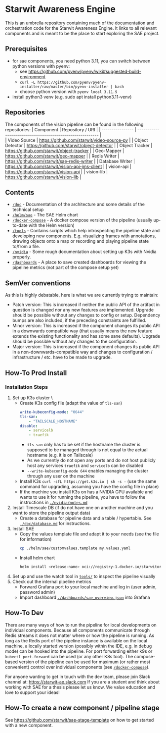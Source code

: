 # Starwit Awareness Engine
This is an umbrella repository containing much of the documentation and orchestration code for the Starwit Awareness Engine.
It links to all relevant components and is meant to be the place to start exploring the SAE project.

## Prerequisites

* for sae components, you need python 3.11, you can switch between python versions with pyenv:
    * see https://github.com/pyenv/pyenv/wiki#suggested-build-environment
    * `curl -L https://github.com/pyenv/pyenv-installer/raw/master/bin/pyenv-installer | bash`
    * choose python version with `pyenv local 3.11.9`
* install python3 venv (e.g. sudo apt install python3.11-venv)

## Repositories
The components of the vision pipeline can be found in the following repositories:
| Component        | Repository / URI                                           |
| ---------------- | ---------------------------------------------------------- |  
| Video Source     | https://github.com/starwit/video-source-py                 |
| Object Detector  | https://github.com/starwit/object-detector                 |
| Object Tracker   | https://github.com/starwit/object-tracker                  |
| Geo-Mapper       | https://github.com/starwit/geo-mapper                      |
| Redis Writer     | https://github.com/starwit/sae-redis-writer                |
| Database Writer  | https://github.com/starwit/vision-api-jms-client           |
| vision-api       | https://github.com/starwit/vision-api                      |
| vision-lib       | https://github.com/starwit/vision-lib                      |

## Contents
- [`/doc`](doc/README.md) - Documentation of the architecture and some details of the technical setup
- [`/helm/sae`](helm/sae) - The SAE Helm chart
- [`/docker-compose`](docker-compose/README.md) - A docker compose version of the pipeline (usually up-to-date with the Helm version)
- [`/tools`](tools/README.md) - Contains scripts which help introspecting the pipeline state and developing new components. E.g. visualizing frames with annotations, drawing objects onto a map or recording and playing pipeline state to/from a file.
- [`/nvidia`](nvidia/notes.md) - Some rough documentation about setting up K3s with Nvidia properly.
- [`/dashboards`](dashboards/) - A place to save created dashboards for viewing the pipeline metrics (not part of the compose setup yet)

## SemVer conventions
As this is highly debatable, here is what we are currently trying to maintain:
- Patch version: This is increased if neither the public API of the artifact in question is changed nor any new features are implemented. Upgrade should be possible without any changes to config or setup. Dependency bumps are also included, if the preceding constraints are fulfilled.
- Minor version: This is increased if the component changes its public API in a downwards compatible way (that usually means the new feature extends the existing functionality and has some sane defaults). Upgrade should be possible without any changes to the configuration.
- Major version: This is increased if the component changes its public API in a non-downwards-compatible way and changes to configuration / infrastructure / etc. have to be made to upgrade.

## How-To Prod Install

### Installation Steps
1. Set up K3s cluster \
    - Create K3s config file (adapt the value of `tls-san`)
        ```yaml
        write-kubeconfig-mode: "0644"
        tls-san:
            - "TAILSCALE_HOSTNAME"
        disable:
            - servicelb
            - traefik
        ```
        - `tls-san` only has to be set if the hostname the cluster is supposed to be managed through is not equal to the actual hostname (e.g. it is on Tailscale)
        - As we currently do not open any ports and do not host publicly host any services `traefik` and `servicelb` can be disabled
        - `--write-kubeconfig-mode 644` enables managing the cluster through any user on the machine
    - Install K3s `curl -sfL https://get.k3s.io | sh -s -` (use the same command for upgrading, assuming you have the config file in place)
    - If the machine you install K3s on has a NVIDIA GPU available and wants to use it for running the pipeline, 
    you have to follow the instructions in [`./nvidia/notes.md`](nvidia/notes.md)
2. Install Timescale DB (if do not have one on another machine and you want to store the pipeline output data)
    - Create a database for pipeline data and a table / hypertable. See [`./doc/database.md`](doc/database.md) for instructions.
3. Install SAE
    - Copy the values template file and adapt it to your needs (see the file for information)
        ```sh
        cp ./helm/sae/customvalues.template my.values.yaml
        ``` 
    - Install helm chart
        ```sh
        helm install <release-name> oci://registry-1.docker.io/starwitorg/sae -f my.values.yaml
        ```
4. Set up and use the watch tool in [`tools/`](tools/watch.py) to inspect the pipeline visually
5. Check out the internal pipeline metrics
    - Forward Grafana port to your local machine and log in (user admin, password admin)
    - Import dashboard [`./dashboards/sae_overview.json`](/dashboards/sae_overview.json) into Grafana

## How-To Dev
There are many ways of how to run the pipeline for local developments on individual components.
Because all components communicate through Redis streams it does not matter where or how the pipeline is running.
As long as the Redis port of the pipeline instance is available on the local machine, a locally started version
(possibly within the IDE, e.g. in debug mode) can be hooked into the pipeline.
For port forwarding either k9s or `kubectl port-forward` can be used (or any other K8s tool).
The compose-based version of the pipeline can be used for maximum (or rather most convenient) 
control over individual components (see [`/docker-compose`](docker-compose/README.md)).

For anyone wanting to get in touch with the dev team, please join Slack channel at: https://starwit-ae.slack.com 
If you are a student and think about working with SAE for a thesis please let us know. We value education and love to support your ideas!

## How-To create a new component / pipeline stage
See https://github.com/starwit/sae-stage-template on how to get started with a new component.
